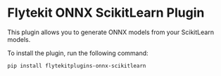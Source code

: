 # Flytekit ONNX ScikitLearn Plugin

This plugin allows you to generate ONNX models from your ScikitLearn models.

To install the plugin, run the following command:

```
pip install flytekitplugins-onnx-scikitlearn
```

